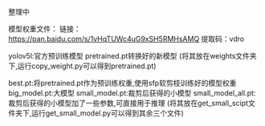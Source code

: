 整理中

模型权重文件：
链接：https://pan.baidu.com/s/1vHqTUWc4uG9xSH5RMHsAMQ 
提取码：vdro

yolov5l:官方预训练模型
pretrained.pt转换好的新模型
(将其放在weights文件夹下,运行copy_weight.py可以得到pretrained.pt)

best.pt:将pretrained.pt作为预训练权重,使用sfp软剪枝训练好的模型权重
big_model.pt:大模型
small_model.pt:裁剪后获得的小模型
small_model_all.pt:裁剪后获得的小模型加了一些参数,可直接用于推理
(将其放在get_small_scipt文件夹下,运行get_small_model.py可以得到其余三个文件)

